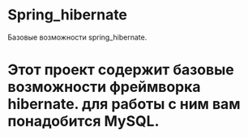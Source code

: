 # Spring_hibernate
Базовые возможности spring_hibernate.
# Этот проект содержит базовые возможности фреймворка hibernate. для работы с ним вам понадобится MySQL.
